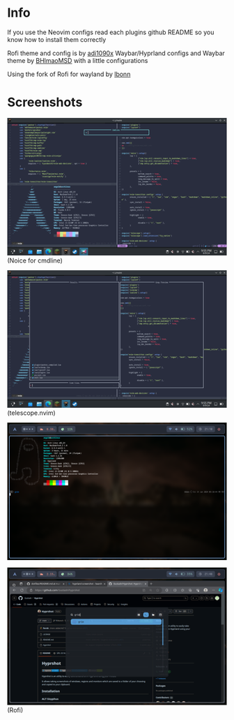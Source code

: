 # Info

If you use the Neovim configs read each plugins github README so you know how to install them correctly

Rofi theme and config is by [adi1090x](https://github.com/adi1090x/rofi)
Waybar/Hyprland configs and Waybar theme by [BHlmaoMSD](https://github.com/BHlmaoMSD/dotfiles) with a little configurations

Using the fork of Rofi for wayland by [lbonn](https://github.com/lbonn/rofi)

# Screenshots

![alt text](https://github.com/smelvinmelvin/dotfiles/blob/main/Screenshots/nerd.png)
(Noice for cmdline)

![alt text](https://github.com/smelvinmelvin/dotfiles/blob/main/Screenshots/nerd2.png)
(telescope.nvim)

![alt text](https://github.com/smelvinmelvin/dotfiles/blob/main/Screenshots/neofetchpng.png)

![alt text](https://github.com/smelvinmelvin/dotfiles/blob/main/Screenshots/rofiscreenshot.png)
(Rofi)
